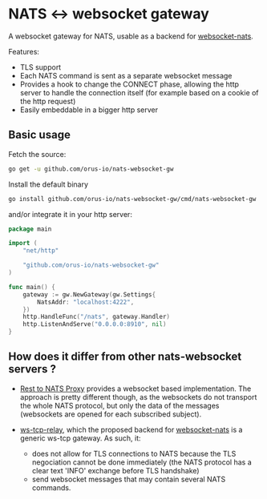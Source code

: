 # NATS <-> websocket gateway

A websocket gateway for NATS, usable as a backend for
[websocket-nats](https://github.com/isobit/websocket-nats).

Features:

- TLS support
- Each NATS command is sent as a separate websocket message
- Provides a hook to change the CONNECT phase, allowing the http server to
  handle the connection itself (for example based on a cookie of the http request)
- Easily embeddable in a bigger http server

## Basic usage

Fetch the source:

```bash
go get -u github.com/orus-io/nats-websocket-gw
```

Install the default binary

```bash
go install github.com/orus-io/nats-websocket-gw/cmd/nats-websocket-gw
```

and/or integrate it in your http server:

```go
package main

import (
	"net/http"

	"github.com/orus-io/nats-websocket-gw"
)

func main() {
	gateway := gw.NewGateway(gw.Settings{
		NatsAddr: "localhost:4222",
	})
	http.HandleFunc("/nats", gateway.Handler)
	http.ListenAndServe("0.0.0.0:8910", nil)
}
```

## How does it differ from other nats-websocket servers ?

- [Rest to NATS Proxy](https://github.com/sohlich/nats-proxy) provides a websocket
  based implementation. The approach is pretty different though, as the websockets
  do not transport the whole NATS protocol, but only the data of the messages
  (websockets are opened for each subscribed subject).

- [ws-tcp-relay](https://github.com/isobit/ws-tcp-relay), which the proposed
  backend for [websocket-nats](https://github.com/isobit/websocket-nats) is a generic
  ws-tcp gateway. As such, it:
  - does not allow for TLS connections to NATS because the TLS negociation
    cannot be done immediately (the NATS protocol has a clear text 'INFO' exchange
    before TLS handshake)
  - send websocket messages that may contain several NATS commands.
